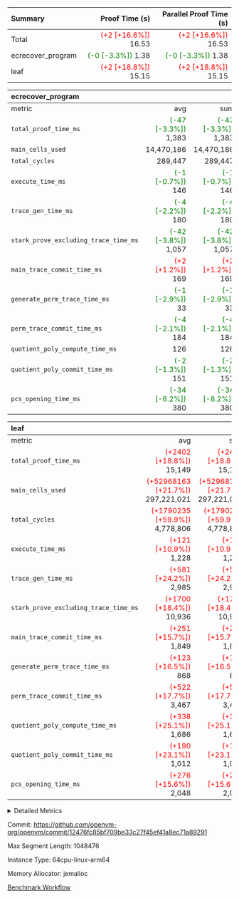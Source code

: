 | Summary | Proof Time (s) | Parallel Proof Time (s) |
|:---|---:|---:|
| Total | <span style='color: red'>(+2 [+16.6%])</span> 16.53 | <span style='color: red'>(+2 [+16.6%])</span> 16.53 |
| ecrecover_program | <span style='color: green'>(-0 [-3.3%])</span> 1.38 | <span style='color: green'>(-0 [-3.3%])</span> 1.38 |
| leaf | <span style='color: red'>(+2 [+18.8%])</span> 15.15 | <span style='color: red'>(+2 [+18.8%])</span> 15.15 |


| ecrecover_program |||||
|:---|---:|---:|---:|---:|
|metric|avg|sum|max|min|
| `total_proof_time_ms ` | <span style='color: green'>(-47 [-3.3%])</span> 1,383 | <span style='color: green'>(-47 [-3.3%])</span> 1,383 | <span style='color: green'>(-47 [-3.3%])</span> 1,383 | <span style='color: green'>(-47 [-3.3%])</span> 1,383 |
| `main_cells_used     ` |  14,470,186 |  14,470,186 |  14,470,186 |  14,470,186 |
| `total_cycles        ` |  289,447 |  289,447 |  289,447 |  289,447 |
| `execute_time_ms     ` | <span style='color: green'>(-1 [-0.7%])</span> 146 | <span style='color: green'>(-1 [-0.7%])</span> 146 | <span style='color: green'>(-1 [-0.7%])</span> 146 | <span style='color: green'>(-1 [-0.7%])</span> 146 |
| `trace_gen_time_ms   ` | <span style='color: green'>(-4 [-2.2%])</span> 180 | <span style='color: green'>(-4 [-2.2%])</span> 180 | <span style='color: green'>(-4 [-2.2%])</span> 180 | <span style='color: green'>(-4 [-2.2%])</span> 180 |
| `stark_prove_excluding_trace_time_ms` | <span style='color: green'>(-42 [-3.8%])</span> 1,057 | <span style='color: green'>(-42 [-3.8%])</span> 1,057 | <span style='color: green'>(-42 [-3.8%])</span> 1,057 | <span style='color: green'>(-42 [-3.8%])</span> 1,057 |
| `main_trace_commit_time_ms` | <span style='color: red'>(+2 [+1.2%])</span> 169 | <span style='color: red'>(+2 [+1.2%])</span> 169 | <span style='color: red'>(+2 [+1.2%])</span> 169 | <span style='color: red'>(+2 [+1.2%])</span> 169 |
| `generate_perm_trace_time_ms` | <span style='color: green'>(-1 [-2.9%])</span> 33 | <span style='color: green'>(-1 [-2.9%])</span> 33 | <span style='color: green'>(-1 [-2.9%])</span> 33 | <span style='color: green'>(-1 [-2.9%])</span> 33 |
| `perm_trace_commit_time_ms` | <span style='color: green'>(-4 [-2.1%])</span> 184 | <span style='color: green'>(-4 [-2.1%])</span> 184 | <span style='color: green'>(-4 [-2.1%])</span> 184 | <span style='color: green'>(-4 [-2.1%])</span> 184 |
| `quotient_poly_compute_time_ms` |  126 |  126 |  126 |  126 |
| `quotient_poly_commit_time_ms` | <span style='color: green'>(-2 [-1.3%])</span> 151 | <span style='color: green'>(-2 [-1.3%])</span> 151 | <span style='color: green'>(-2 [-1.3%])</span> 151 | <span style='color: green'>(-2 [-1.3%])</span> 151 |
| `pcs_opening_time_ms ` | <span style='color: green'>(-34 [-8.2%])</span> 380 | <span style='color: green'>(-34 [-8.2%])</span> 380 | <span style='color: green'>(-34 [-8.2%])</span> 380 | <span style='color: green'>(-34 [-8.2%])</span> 380 |

| leaf |||||
|:---|---:|---:|---:|---:|
|metric|avg|sum|max|min|
| `total_proof_time_ms ` | <span style='color: red'>(+2402 [+18.8%])</span> 15,149 | <span style='color: red'>(+2402 [+18.8%])</span> 15,149 | <span style='color: red'>(+2402 [+18.8%])</span> 15,149 | <span style='color: red'>(+2402 [+18.8%])</span> 15,149 |
| `main_cells_used     ` | <span style='color: red'>(+52968163 [+21.7%])</span> 297,221,021 | <span style='color: red'>(+52968163 [+21.7%])</span> 297,221,021 | <span style='color: red'>(+52968163 [+21.7%])</span> 297,221,021 | <span style='color: red'>(+52968163 [+21.7%])</span> 297,221,021 |
| `total_cycles        ` | <span style='color: red'>(+1790235 [+59.9%])</span> 4,778,806 | <span style='color: red'>(+1790235 [+59.9%])</span> 4,778,806 | <span style='color: red'>(+1790235 [+59.9%])</span> 4,778,806 | <span style='color: red'>(+1790235 [+59.9%])</span> 4,778,806 |
| `execute_time_ms     ` | <span style='color: red'>(+121 [+10.9%])</span> 1,228 | <span style='color: red'>(+121 [+10.9%])</span> 1,228 | <span style='color: red'>(+121 [+10.9%])</span> 1,228 | <span style='color: red'>(+121 [+10.9%])</span> 1,228 |
| `trace_gen_time_ms   ` | <span style='color: red'>(+581 [+24.2%])</span> 2,985 | <span style='color: red'>(+581 [+24.2%])</span> 2,985 | <span style='color: red'>(+581 [+24.2%])</span> 2,985 | <span style='color: red'>(+581 [+24.2%])</span> 2,985 |
| `stark_prove_excluding_trace_time_ms` | <span style='color: red'>(+1700 [+18.4%])</span> 10,936 | <span style='color: red'>(+1700 [+18.4%])</span> 10,936 | <span style='color: red'>(+1700 [+18.4%])</span> 10,936 | <span style='color: red'>(+1700 [+18.4%])</span> 10,936 |
| `main_trace_commit_time_ms` | <span style='color: red'>(+251 [+15.7%])</span> 1,849 | <span style='color: red'>(+251 [+15.7%])</span> 1,849 | <span style='color: red'>(+251 [+15.7%])</span> 1,849 | <span style='color: red'>(+251 [+15.7%])</span> 1,849 |
| `generate_perm_trace_time_ms` | <span style='color: red'>(+123 [+16.5%])</span> 868 | <span style='color: red'>(+123 [+16.5%])</span> 868 | <span style='color: red'>(+123 [+16.5%])</span> 868 | <span style='color: red'>(+123 [+16.5%])</span> 868 |
| `perm_trace_commit_time_ms` | <span style='color: red'>(+522 [+17.7%])</span> 3,467 | <span style='color: red'>(+522 [+17.7%])</span> 3,467 | <span style='color: red'>(+522 [+17.7%])</span> 3,467 | <span style='color: red'>(+522 [+17.7%])</span> 3,467 |
| `quotient_poly_compute_time_ms` | <span style='color: red'>(+338 [+25.1%])</span> 1,686 | <span style='color: red'>(+338 [+25.1%])</span> 1,686 | <span style='color: red'>(+338 [+25.1%])</span> 1,686 | <span style='color: red'>(+338 [+25.1%])</span> 1,686 |
| `quotient_poly_commit_time_ms` | <span style='color: red'>(+190 [+23.1%])</span> 1,012 | <span style='color: red'>(+190 [+23.1%])</span> 1,012 | <span style='color: red'>(+190 [+23.1%])</span> 1,012 | <span style='color: red'>(+190 [+23.1%])</span> 1,012 |
| `pcs_opening_time_ms ` | <span style='color: red'>(+276 [+15.6%])</span> 2,048 | <span style='color: red'>(+276 [+15.6%])</span> 2,048 | <span style='color: red'>(+276 [+15.6%])</span> 2,048 | <span style='color: red'>(+276 [+15.6%])</span> 2,048 |



<details>
<summary>Detailed Metrics</summary>

| group | num_segments | keygen_time_ms | commit_exe_time_ms |
| --- | --- | --- | --- |
| ecrecover_program | 1 | 911 | 7 | 

| group | air_name | quotient_deg | interactions | constraints |
| --- | --- | --- | --- | --- |
| ecrecover_program | AccessAdapterAir<16> | 2 | 5 | 12 | 
| ecrecover_program | AccessAdapterAir<2> | 2 | 5 | 12 | 
| ecrecover_program | AccessAdapterAir<32> | 2 | 5 | 12 | 
| ecrecover_program | AccessAdapterAir<4> | 2 | 5 | 12 | 
| ecrecover_program | AccessAdapterAir<8> | 2 | 5 | 12 | 
| ecrecover_program | BitwiseOperationLookupAir<8> | 2 | 2 | 4 | 
| ecrecover_program | KeccakVmAir | 2 | 321 | 4,513 | 
| ecrecover_program | MemoryMerkleAir<8> | 2 | 4 | 39 | 
| ecrecover_program | PersistentBoundaryAir<8> | 2 | 3 | 7 | 
| ecrecover_program | PhantomAir | 2 | 3 | 5 | 
| ecrecover_program | Poseidon2PeripheryAir<BabyBearParameters>, 1> | 2 | 1 | 286 | 
| ecrecover_program | ProgramAir | 1 | 1 | 4 | 
| ecrecover_program | RangeTupleCheckerAir<2> | 1 | 1 | 4 | 
| ecrecover_program | Rv32HintStoreAir | 2 | 18 | 28 | 
| ecrecover_program | VariableRangeCheckerAir | 1 | 1 | 4 | 
| ecrecover_program | VmAirWrapper<Rv32BaseAluAdapterAir, BaseAluCoreAir<4, 8> | 2 | 20 | 37 | 
| ecrecover_program | VmAirWrapper<Rv32BaseAluAdapterAir, LessThanCoreAir<4, 8> | 2 | 18 | 40 | 
| ecrecover_program | VmAirWrapper<Rv32BaseAluAdapterAir, ShiftCoreAir<4, 8> | 2 | 24 | 91 | 
| ecrecover_program | VmAirWrapper<Rv32BranchAdapterAir, BranchEqualCoreAir<4> | 2 | 11 | 20 | 
| ecrecover_program | VmAirWrapper<Rv32BranchAdapterAir, BranchLessThanCoreAir<4, 8> | 2 | 13 | 35 | 
| ecrecover_program | VmAirWrapper<Rv32CondRdWriteAdapterAir, Rv32JalLuiCoreAir> | 2 | 10 | 18 | 
| ecrecover_program | VmAirWrapper<Rv32IsEqualModAdapterAir<2, 1, 32, 32>, ModularIsEqualCoreAir<32, 4, 8> | 2 | 25 | 225 | 
| ecrecover_program | VmAirWrapper<Rv32JalrAdapterAir, Rv32JalrCoreAir> | 2 | 16 | 20 | 
| ecrecover_program | VmAirWrapper<Rv32LoadStoreAdapterAir, LoadSignExtendCoreAir<4, 8> | 2 | 18 | 33 | 
| ecrecover_program | VmAirWrapper<Rv32LoadStoreAdapterAir, LoadStoreCoreAir<4> | 2 | 17 | 40 | 
| ecrecover_program | VmAirWrapper<Rv32MultAdapterAir, DivRemCoreAir<4, 8> | 2 | 25 | 84 | 
| ecrecover_program | VmAirWrapper<Rv32MultAdapterAir, MulHCoreAir<4, 8> | 2 | 24 | 31 | 
| ecrecover_program | VmAirWrapper<Rv32MultAdapterAir, MultiplicationCoreAir<4, 8> | 2 | 19 | 19 | 
| ecrecover_program | VmAirWrapper<Rv32RdWriteAdapterAir, Rv32AuipcCoreAir> | 2 | 12 | 14 | 
| ecrecover_program | VmAirWrapper<Rv32VecHeapAdapterAir<1, 2, 2, 32, 32>, FieldExpressionCoreAir> | 2 | 415 | 480 | 
| ecrecover_program | VmAirWrapper<Rv32VecHeapAdapterAir<2, 1, 1, 32, 32>, FieldExpressionCoreAir> | 2 | 158 | 190 | 
| ecrecover_program | VmAirWrapper<Rv32VecHeapAdapterAir<2, 2, 2, 32, 32>, FieldExpressionCoreAir> | 2 | 428 | 457 | 
| ecrecover_program | VmConnectorAir | 2 | 5 | 11 | 
| leaf | AccessAdapterAir<2> | 2 | 5 | 12 | 
| leaf | AccessAdapterAir<4> | 2 | 5 | 12 | 
| leaf | AccessAdapterAir<8> | 2 | 5 | 12 | 
| leaf | FriReducedOpeningAir | 2 | 39 | 71 | 
| leaf | JalRangeCheckAir | 2 | 9 | 14 | 
| leaf | NativePoseidon2Air<BabyBearParameters>, 1> | 2 | 136 | 572 | 
| leaf | PhantomAir | 2 | 3 | 5 | 
| leaf | ProgramAir | 1 | 1 | 4 | 
| leaf | VariableRangeCheckerAir | 1 | 1 | 4 | 
| leaf | VmAirWrapper<AluNativeAdapterAir, FieldArithmeticCoreAir> | 2 | 15 | 27 | 
| leaf | VmAirWrapper<BranchNativeAdapterAir, BranchEqualCoreAir<1> | 2 | 11 | 25 | 
| leaf | VmAirWrapper<NativeAdapterAir<2, 0>, PublicValuesCoreAir> | 2 | 11 | 30 | 
| leaf | VmAirWrapper<NativeLoadStoreAdapterAir<1>, NativeLoadStoreCoreAir<1> | 2 | 15 | 20 | 
| leaf | VmAirWrapper<NativeLoadStoreAdapterAir<4>, NativeLoadStoreCoreAir<4> | 2 | 15 | 20 | 
| leaf | VmAirWrapper<NativeVectorizedAdapterAir<4>, FieldExtensionCoreAir> | 2 | 15 | 27 | 
| leaf | VmConnectorAir | 2 | 5 | 11 | 
| leaf | VolatileBoundaryAir | 2 | 7 | 19 | 

| group | air_name | idx | rows | prep_cols | perm_cols | main_cols | cells |
| --- | --- | --- | --- | --- | --- | --- | --- |
| leaf | AccessAdapterAir<2> | 0 | 2,097,152 |  | 16 | 11 | 56,623,104 | 
| leaf | AccessAdapterAir<4> | 0 | 1,048,576 |  | 16 | 13 | 30,408,704 | 
| leaf | AccessAdapterAir<8> | 0 | 32,768 |  | 16 | 17 | 1,081,344 | 
| leaf | FriReducedOpeningAir | 0 | 4,194,304 |  | 84 | 27 | 465,567,744 | 
| leaf | JalRangeCheckAir | 0 | 131,072 |  | 28 | 12 | 5,242,880 | 
| leaf | NativePoseidon2Air<BabyBearParameters>, 1> | 0 | 262,144 |  | 312 | 398 | 186,122,240 | 
| leaf | PhantomAir | 0 | 16,384 |  | 12 | 6 | 294,912 | 
| leaf | ProgramAir | 0 | 524,288 |  | 8 | 10 | 9,437,184 | 
| leaf | VariableRangeCheckerAir | 0 | 262,144 | 2 | 8 | 1 | 2,359,296 | 
| leaf | VmAirWrapper<AluNativeAdapterAir, FieldArithmeticCoreAir> | 0 | 4,194,304 |  | 36 | 29 | 272,629,760 | 
| leaf | VmAirWrapper<BranchNativeAdapterAir, BranchEqualCoreAir<1> | 0 | 1,048,576 |  | 28 | 23 | 53,477,376 | 
| leaf | VmAirWrapper<NativeAdapterAir<2, 0>, PublicValuesCoreAir> | 0 | 64 |  | 28 | 27 | 3,520 | 
| leaf | VmAirWrapper<NativeLoadStoreAdapterAir<1>, NativeLoadStoreCoreAir<1> | 0 | 1,048,576 |  | 40 | 21 | 63,963,136 | 
| leaf | VmAirWrapper<NativeLoadStoreAdapterAir<4>, NativeLoadStoreCoreAir<4> | 0 | 262,144 |  | 40 | 27 | 17,563,648 | 
| leaf | VmAirWrapper<NativeVectorizedAdapterAir<4>, FieldExtensionCoreAir> | 0 | 524,288 |  | 36 | 38 | 38,797,312 | 
| leaf | VmConnectorAir | 0 | 2 | 1 | 16 | 5 | 42 | 
| leaf | VolatileBoundaryAir | 0 | 1,048,576 |  | 20 | 12 | 33,554,432 | 

| group | air_name | segment | rows | prep_cols | perm_cols | main_cols | cells |
| --- | --- | --- | --- | --- | --- | --- | --- |
| ecrecover_program | AccessAdapterAir<16> | 0 | 16,384 |  | 16 | 25 | 671,744 | 
| ecrecover_program | AccessAdapterAir<32> | 0 | 8,192 |  | 16 | 41 | 466,944 | 
| ecrecover_program | AccessAdapterAir<4> | 0 | 64 |  | 16 | 13 | 1,856 | 
| ecrecover_program | AccessAdapterAir<8> | 0 | 32,768 |  | 16 | 17 | 1,081,344 | 
| ecrecover_program | BitwiseOperationLookupAir<8> | 0 | 65,536 | 3 | 8 | 2 | 655,360 | 
| ecrecover_program | KeccakVmAir | 0 | 128 |  | 1,056 | 3,163 | 540,032 | 
| ecrecover_program | MemoryMerkleAir<8> | 0 | 4,096 |  | 16 | 32 | 196,608 | 
| ecrecover_program | PersistentBoundaryAir<8> | 0 | 4,096 |  | 12 | 20 | 131,072 | 
| ecrecover_program | PhantomAir | 0 | 16 |  | 12 | 6 | 288 | 
| ecrecover_program | Poseidon2PeripheryAir<BabyBearParameters>, 1> | 0 | 4,096 |  | 8 | 300 | 1,261,568 | 
| ecrecover_program | ProgramAir | 0 | 16,384 |  | 8 | 10 | 294,912 | 
| ecrecover_program | RangeTupleCheckerAir<2> | 0 | 524,288 | 2 | 8 | 1 | 4,718,592 | 
| ecrecover_program | Rv32HintStoreAir | 0 | 256 |  | 44 | 32 | 19,456 | 
| ecrecover_program | VariableRangeCheckerAir | 0 | 262,144 | 2 | 8 | 1 | 2,359,296 | 
| ecrecover_program | VmAirWrapper<Rv32BaseAluAdapterAir, BaseAluCoreAir<4, 8> | 0 | 131,072 |  | 52 | 36 | 11,534,336 | 
| ecrecover_program | VmAirWrapper<Rv32BaseAluAdapterAir, LessThanCoreAir<4, 8> | 0 | 4,096 |  | 40 | 37 | 315,392 | 
| ecrecover_program | VmAirWrapper<Rv32BaseAluAdapterAir, ShiftCoreAir<4, 8> | 0 | 16,384 |  | 52 | 53 | 1,720,320 | 
| ecrecover_program | VmAirWrapper<Rv32BranchAdapterAir, BranchEqualCoreAir<4> | 0 | 16,384 |  | 28 | 26 | 884,736 | 
| ecrecover_program | VmAirWrapper<Rv32BranchAdapterAir, BranchLessThanCoreAir<4, 8> | 0 | 32,768 |  | 32 | 32 | 2,097,152 | 
| ecrecover_program | VmAirWrapper<Rv32CondRdWriteAdapterAir, Rv32JalLuiCoreAir> | 0 | 8,192 |  | 28 | 18 | 376,832 | 
| ecrecover_program | VmAirWrapper<Rv32IsEqualModAdapterAir<2, 1, 32, 32>, ModularIsEqualCoreAir<32, 4, 8> | 0 | 4,096 |  | 56 | 166 | 909,312 | 
| ecrecover_program | VmAirWrapper<Rv32JalrAdapterAir, Rv32JalrCoreAir> | 0 | 8,192 |  | 36 | 28 | 524,288 | 
| ecrecover_program | VmAirWrapper<Rv32LoadStoreAdapterAir, LoadSignExtendCoreAir<4, 8> | 0 | 4,096 |  | 52 | 36 | 360,448 | 
| ecrecover_program | VmAirWrapper<Rv32LoadStoreAdapterAir, LoadStoreCoreAir<4> | 0 | 131,072 |  | 52 | 41 | 12,189,696 | 
| ecrecover_program | VmAirWrapper<Rv32MultAdapterAir, MulHCoreAir<4, 8> | 0 | 8 |  | 72 | 39 | 888 | 
| ecrecover_program | VmAirWrapper<Rv32MultAdapterAir, MultiplicationCoreAir<4, 8> | 0 | 4,096 |  | 52 | 31 | 339,968 | 
| ecrecover_program | VmAirWrapper<Rv32RdWriteAdapterAir, Rv32AuipcCoreAir> | 0 | 4,096 |  | 28 | 20 | 196,608 | 
| ecrecover_program | VmAirWrapper<Rv32VecHeapAdapterAir<1, 2, 2, 32, 32>, FieldExpressionCoreAir> | 0 | 2,048 |  | 836 | 547 | 2,832,384 | 
| ecrecover_program | VmAirWrapper<Rv32VecHeapAdapterAir<2, 1, 1, 32, 32>, FieldExpressionCoreAir> | 0 | 32 |  | 320 | 263 | 18,656 | 
| ecrecover_program | VmAirWrapper<Rv32VecHeapAdapterAir<2, 2, 2, 32, 32>, FieldExpressionCoreAir> | 0 | 1,024 |  | 860 | 625 | 1,520,640 | 
| ecrecover_program | VmConnectorAir | 0 | 2 | 1 | 16 | 5 | 42 | 

| group | idx | trace_gen_time_ms | total_proof_time_ms | total_cycles | total_cells | stark_prove_excluding_trace_time_ms | quotient_poly_compute_time_ms | quotient_poly_commit_time_ms | perm_trace_commit_time_ms | pcs_opening_time_ms | main_trace_commit_time_ms | main_cells_used | generate_perm_trace_time_ms | execute_time_ms |
| --- | --- | --- | --- | --- | --- | --- | --- | --- | --- | --- | --- | --- | --- | --- |
| leaf | 0 | 2,985 | 15,149 | 4,778,806 | 1,237,126,634 | 10,936 | 1,686 | 1,012 | 3,467 | 2,048 | 1,849 | 297,221,021 | 868 | 1,228 | 

| group | idx | trace_height_constraint | weighted_sum | threshold |
| --- | --- | --- | --- | --- |
| leaf | 0 | 0 | 23,888,004 | 2,013,265,921 | 
| leaf | 0 | 1 | 144,539,904 | 2,013,265,921 | 
| leaf | 0 | 2 | 11,944,002 | 2,013,265,921 | 
| leaf | 0 | 3 | 144,769,284 | 2,013,265,921 | 
| leaf | 0 | 4 | 524,288 | 2,013,265,921 | 
| leaf | 0 | 5 | 326,451,914 | 2,013,265,921 | 

| group | segment | trace_gen_time_ms | total_proof_time_ms | total_cycles | total_cells | stark_prove_excluding_trace_time_ms | quotient_poly_compute_time_ms | quotient_poly_commit_time_ms | perm_trace_commit_time_ms | pcs_opening_time_ms | main_trace_commit_time_ms | main_cells_used | generate_perm_trace_time_ms | execute_time_ms |
| --- | --- | --- | --- | --- | --- | --- | --- | --- | --- | --- | --- | --- | --- | --- |
| ecrecover_program | 0 | 180 | 1,383 | 289,447 | 48,240,297 | 1,057 | 126 | 151 | 184 | 380 | 169 | 14,470,186 | 33 | 146 | 

| group | segment | trace_height_constraint | weighted_sum | threshold |
| --- | --- | --- | --- | --- |
| ecrecover_program | 0 | 0 | 736,214 | 2,013,265,921 | 
| ecrecover_program | 0 | 1 | 2,273,180 | 2,013,265,921 | 
| ecrecover_program | 0 | 2 | 368,107 | 2,013,265,921 | 
| ecrecover_program | 0 | 3 | 3,796,961 | 2,013,265,921 | 
| ecrecover_program | 0 | 4 | 16,384 | 2,013,265,921 | 
| ecrecover_program | 0 | 5 | 8,192 | 2,013,265,921 | 
| ecrecover_program | 0 | 6 | 882,858 | 2,013,265,921 | 
| ecrecover_program | 0 | 7 | 16,448 | 2,013,265,921 | 
| ecrecover_program | 0 | 8 | 9,036,328 | 2,013,265,921 | 

</details>


Commit: https://github.com/openvm-org/openvm/commit/12476fc85bf709be33c27f45ef41a8ec71a89291

Max Segment Length: 1048476

Instance Type: 64cpu-linux-arm64

Memory Allocator: jemalloc

[Benchmark Workflow](https://github.com/openvm-org/openvm/actions/runs/14389698922)
